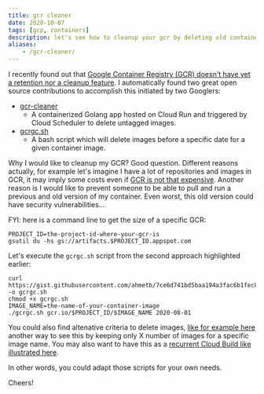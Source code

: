 ```yaml
---
title: gcr cleaner
date: 2020-10-07
tags: [gcp, containers]
description: let's see how to cleanup your gcr by deleting old container images.
aliases:
    - /gcr-cleaner/
---
```

I recently found out that [Google Container Registry (GCR) doesn't have yet a retention nor a cleanup feature](https://b.corp.google.com/issues/113559510). I automatically found two great open source contributions to accomplish this initiated by two Googlers:
- [gcr-cleaner](https://github.com/sethvargo/gcr-cleaner)
    - A containerized Golang app hosted on Cloud Run and triggered by Cloud Scheduler to delete untagged images.
- [gcrgc.sh](https://gist.github.com/ahmetb/7ce6d741bd5baa194a3fac6b1fec8bb7)
    - A bash script which will delete images before a specific date for a given container image.

Why I would like to cleanup my GCR? Good question. Different reasons actually, for example let's imagine I have a lot of repositories and images in GCR, it may imply some costs even if [GCR is not that expensive](https://cloud.google.com/container-registry/pricing). Another reason is I would like to prevent someone to be able to pull and run a previous and old version of my container. Even worst, this old version could have security vulnerabilities...

FYI: here is a command line to get the size of a specific GCR:
```
PROJECT_ID=the-project-id-where-your-gcr-is
gsutil du -hs gs://artifacts.$PROJECT_ID.appspot.com
```

Let's execute the `gcrgc.sh` script from the second approach highlighted earlier:
```
curl https://gist.githubusercontent.com/ahmetb/7ce6d741bd5baa194a3fac6b1fec8bb7/raw/2a838649c037d6d7b3c7c52dffcd95176adf764b/gcrgc.sh -o gcrgc.sh
chmod +x gcrgc.sh
IMAGE_NAME=the-name-of-your-container-image
./gcrgc.sh gcr.io/$PROJECT_ID/$IMAGE_NAME 2020-08-01
```

You could also find altenative criteria to delete images, [like for example here](https://medium.com/@daangeurts/deleting-unused-images-from-google-cloud-container-registry-2fec12901ce6) another way to see this by keeping only X number of images for a specific image name. You may also want to have this as a [recurrent Cloud Build like illustrated here](https://gist.github.com/hazcod/232d4aa30d2778f0ab5cc0cd21a53281).

In other words, you could adapt those scripts for your own needs.

Cheers!